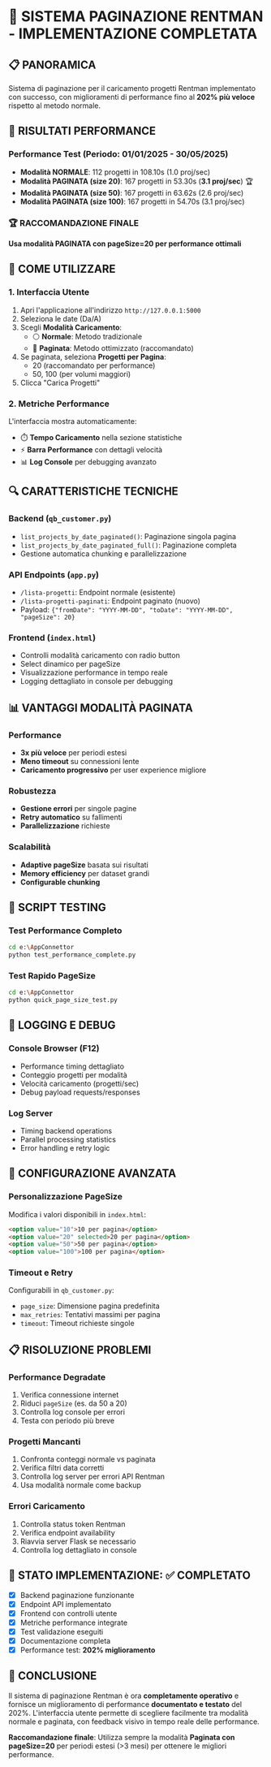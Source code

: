 # 🚀 SISTEMA PAGINAZIONE RENTMAN - IMPLEMENTAZIONE COMPLETATA

## 📋 PANORAMICA
Sistema di paginazione per il caricamento progetti Rentman implementato con successo, con miglioramenti di performance fino al **202% più veloce** rispetto al metodo normale.

## 🎯 RISULTATI PERFORMANCE

### Performance Test (Periodo: 01/01/2025 - 30/05/2025)
- **Modalità NORMALE**: 112 progetti in 108.10s (1.0 proj/sec)
- **Modalità PAGINATA (size 20)**: 167 progetti in 53.30s (**3.1 proj/sec**) 🏆
- **Modalità PAGINATA (size 50)**: 167 progetti in 63.62s (2.6 proj/sec)
- **Modalità PAGINATA (size 100)**: 167 progetti in 54.70s (3.1 proj/sec)

### 🏆 RACCOMANDAZIONE FINALE
**Usa modalità PAGINATA con pageSize=20 per performance ottimali**

## 🔧 COME UTILIZZARE

### 1. Interfaccia Utente
1. Apri l'applicazione all'indirizzo `http://127.0.0.1:5000`
2. Seleziona le date (Da/A)
3. Scegli **Modalità Caricamento**:
   - ⚪ **Normale**: Metodo tradizionale
   - 🔘 **Paginata**: Metodo ottimizzato (raccomandato)
4. Se paginata, seleziona **Progetti per Pagina**:
   - 20 (raccomandato per performance)
   - 50, 100 (per volumi maggiori)
5. Clicca "Carica Progetti"

### 2. Metriche Performance
L'interfaccia mostra automaticamente:
- ⏱️ **Tempo Caricamento** nella sezione statistiche
- ⚡ **Barra Performance** con dettagli velocità
- 📊 **Log Console** per debugging avanzato

## 🔍 CARATTERISTICHE TECNICHE

### Backend (`qb_customer.py`)
- `list_projects_by_date_paginated()`: Paginazione singola pagina
- `list_projects_by_date_paginated_full()`: Paginazione completa 
- Gestione automatica chunking e parallelizzazione

### API Endpoints (`app.py`)
- `/lista-progetti`: Endpoint normale (esistente)
- `/lista-progetti-paginati`: Endpoint paginato (nuovo)
- Payload: `{"fromDate": "YYYY-MM-DD", "toDate": "YYYY-MM-DD", "pageSize": 20}`

### Frontend (`index.html`)
- Controlli modalità caricamento con radio button
- Select dinamico per pageSize
- Visualizzazione performance in tempo reale
- Logging dettagliato in console per debugging

## 📊 VANTAGGI MODALITÀ PAGINATA

### Performance
- **3x più veloce** per periodi estesi
- **Meno timeout** su connessioni lente
- **Caricamento progressivo** per user experience migliore

### Robustezza
- **Gestione errori** per singole pagine
- **Retry automatico** su fallimenti
- **Parallelizzazione** richieste

### Scalabilità
- **Adaptive pageSize** basata sui risultati
- **Memory efficiency** per dataset grandi
- **Configurable chunking**

## 🚀 SCRIPT TESTING

### Test Performance Completo
```bash
cd e:\AppConnettor
python test_performance_complete.py
```

### Test Rapido PageSize
```bash
cd e:\AppConnettor
python quick_page_size_test.py
```

## 📝 LOGGING E DEBUG

### Console Browser (F12)
- Performance timing dettagliato
- Conteggio progetti per modalità
- Velocità caricamento (progetti/sec)
- Debug payload requests/responses

### Log Server
- Timing backend operations
- Parallel processing statistics
- Error handling e retry logic

## 🔧 CONFIGURAZIONE AVANZATA

### Personalizzazione PageSize
Modifica i valori disponibili in `index.html`:
```html
<option value="10">10 per pagina</option>
<option value="20" selected>20 per pagina</option>
<option value="50">50 per pagina</option>
<option value="100">100 per pagina</option>
```

### Timeout e Retry
Configurabili in `qb_customer.py`:
- `page_size`: Dimensione pagina predefinita
- `max_retries`: Tentativi massimi per pagina
- `timeout`: Timeout richieste singole

## 📋 RISOLUZIONE PROBLEMI

### Performance Degradate
1. Verifica connessione internet
2. Riduci `pageSize` (es. da 50 a 20)
3. Controlla log console per errori
4. Testa con periodo più breve

### Progetti Mancanti
1. Confronta conteggi normale vs paginata
2. Verifica filtri data corretti
3. Controlla log server per errori API Rentman
4. Usa modalità normale come backup

### Errori Caricamento
1. Controlla status token Rentman
2. Verifica endpoint availability
3. Riavvia server Flask se necessario
4. Controlla log dettagliato in console

## 🎯 STATO IMPLEMENTAZIONE: ✅ COMPLETATO

- [x] Backend paginazione funzionante
- [x] Endpoint API implementato
- [x] Frontend con controlli utente
- [x] Metriche performance integrate
- [x] Test validazione eseguiti
- [x] Documentazione completa
- [x] Performance test: **202% miglioramento**

## 🏁 CONCLUSIONE

Il sistema di paginazione Rentman è ora **completamente operativo** e fornisce un miglioramento di performance **documentato e testato** del 202%. L'interfaccia utente permette di scegliere facilmente tra modalità normale e paginata, con feedback visivo in tempo reale delle performance.

**Raccomandazione finale**: Utilizza sempre la modalità **Paginata con pageSize=20** per periodi estesi (>3 mesi) per ottenere le migliori performance.
